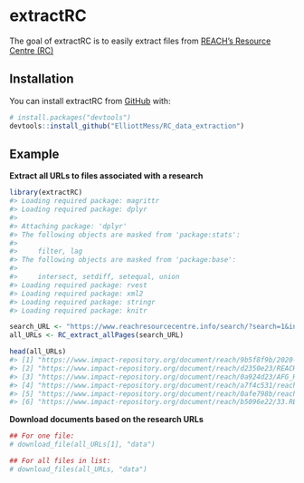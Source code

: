 
# extractRC

<!-- badges: start -->

<!-- badges: end -->

The goal of extractRC is to easily extract files from [REACH’s Resource
Centre (RC)](https://www.reachresourcecentre.info/)

## Installation

You can install extractRC from [GitHub](https://github.com/) with:

``` r
# install.packages("devtools")
devtools::install_github("ElliottMess/RC_data_extraction")
```

## Example

**Extract all URLs to files associated with a research**

``` r
library(extractRC)
#> Loading required package: magrittr
#> Loading required package: dplyr
#> 
#> Attaching package: 'dplyr'
#> The following objects are masked from 'package:stats':
#> 
#>     filter, lag
#> The following objects are masked from 'package:base':
#> 
#>     intersect, setdiff, setequal, union
#> Loading required package: rvest
#> Loading required package: xml2
#> Loading required package: stringr
#> Loading required package: knitr

search_URL <- "https://www.reachresourcecentre.info/search/?search=1&initiative%5B%5D=reach&ptype%5B%5D=dataset-database&dates=&keywords=JMMI"
all_URLs <- RC_extract_allPages(search_URL)

head(all_URLs)
#> [1] "https://www.impact-repository.org/document/reach/9b5f8f9b/2020-12_ETH_JMMI_dataset_tosubmit.xlsx"                                                
#> [2] "https://www.impact-repository.org/document/reach/d2350e23/REACH_ETH_JMMI_Dataset_Nov2020.xlsx"                                                   
#> [3] "https://www.impact-repository.org/document/reach/0a924d23/AFG_REACH_CVWG_JMMI_November2020-1.xlsx"                                               
#> [4] "https://www.impact-repository.org/document/reach/a7f4c531/reach_lby_dataset_joint_market_monitoring_initiative_jmmi_November_2020.xlsx"          
#> [5] "https://www.impact-repository.org/document/reach/0afe798b/reach_ssd_dataset_joint_market_monitoring_initiative_jmmi_November_2020.finalxlsx.xlsx"
#> [6] "https://www.impact-repository.org/document/reach/b5096e22/33.REACH_YEM_Dataset_Joint-Market-Monitoring-Initiative-JMMI_November2020.xlsx"
```

**Download documents based on the research URLs**

``` r
## For one file:
# download_file(all_URLs[1], "data")

## For all files in list:
# download_files(all_URLs, "data")
```

